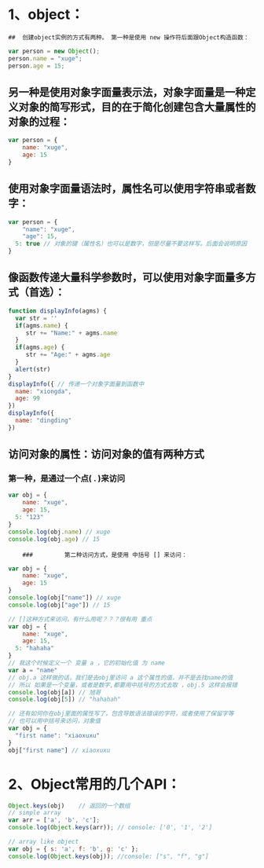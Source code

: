 # 1、object：

	## 	创建object实例的方式有两种。 第一种是使用 new 操作符后面跟Object构造函数：

```javascript
var person = new Object();
person.name = "xuge";
person.age = 15;
```

## 	另一种是使用对象字面量表示法，对象字面量是一种定义对象的简写形式，目的在于简化创建包含大量属性的对象的过程：

```javascript
var person = {
	name: "xuge",
	age: 15
}
```

## 	使用对象字面量语法时，属性名可以使用字符串或者数字：

```javascript
var person = {
	"name": "xuge",
	"age": 15,
  5: true // 对象的键（属性名）也可以是数字，但是尽量不要这样写。后面会说明原因
}
```

## 	像函数传递大量科学参数时，可以使用对象字面量多方式（首选）：

```javascript
function displayInfo(agms) {
  var str = ''
  if(agms.name) {
     str += "Name:" + agms.name
  }
  if(agms.age) {
     str += "Age:" + agms.age
  }
  alert(str)
}
displayInfo({ // 传递一个对象字面量到函数中
  name: "xiongda",
  age: 99
})
displayInfo({
  name: "dingding"
})
```

## 	访问对象的属性：访问对象的值有两种方式

### 		第一种，是通过一个点( . )来访问

```javascript
var obj = {
	name: "xuge",
	age: 15,
  5: "123"
}
console.log(obj.name) // xuge
console.log(obj.age) // 15

```

		### 		第二种访问方式，是使用 中括号 [] 来访问：

```javascript
var obj = {
	name: "xuge",
	age: 15
}
console.log(obj["name"]) // xuge
console.log(obj["age"]) // 15
```

```javascript
// []这种方式来访问，有什么用呢？？？很有用 重点
var obj = {
	name: "xuge",
	age: 15,
  5: "hahaha"
}
// 我这个时候定义一个 变量 a ，它的初始化值 为 name
var a = "name" 
// obj.a 这样做的话，我们是去obj里访问 a 这个属性的值，并不是去找name的值
// 所以 如果是一个变量，或者是数字,都要用中括号的方式去取 ，obj.5 这样会报错
console.log(obj[a]) // 旭哥
console.log(obj[5]) // "hahahah"

// 还有如何你在obj里面的属性写了，包含导致语法错误的字符，或者使用了保留字等
// 也可以用中括号来访问，对象值
var obj = {
  "first name": "xiaoxuxu"
}
obj["first name"] // xiaoxuxu
```

# 2、Object常用的几个API：

```javascript
Object.keys(obj)    // 返回的一个数组
// simple array
var arr = ['a', 'b', 'c'];
console.log(Object.keys(arr)); // console: ['0', '1', '2']

// array like object
var obj = { s: 'a', f: 'b', g: 'c' };
console.log(Object.keys(obj)); //console: ["s", "f", "g"]
```



